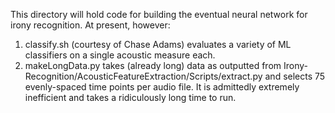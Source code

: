 This directory will hold code for building the eventual neural network for irony recognition. At present, however: 

  1) classify.sh (courtesy of Chase Adams) evaluates a variety of ML classifiers on a single acoustic measure each. 
  2) makeLongData.py takes (already long) data as outputted from Irony-Recognition/AcousticFeatureExtraction/Scripts/extract.py and selects 75 evenly-spaced time points per audio file. It is admittedly extremely inefficient and takes a ridiculously long time to run.
